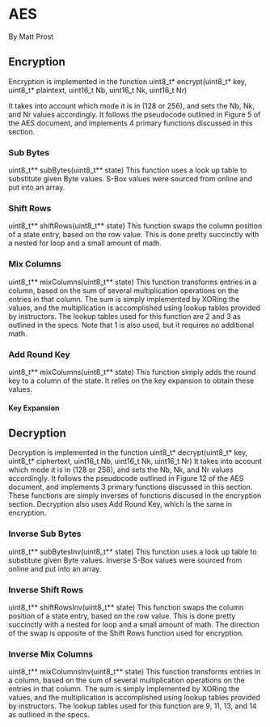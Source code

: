 # AES
By Matt Prost

## Encryption
Encryption is implemented in the function
uint8\_t\* encrypt(uint8\_t\* key, uint8\_t\* plaintext, uint16\_t Nb, uint16\_t Nk, uint16\_t Nr)

It takes into account which mode it is in (128 or 256), and sets the Nb, Nk, and Nr values accordingly.
It follows the pseudocode outlined in Figure 5 of the AES document, and implements 4 primary functions discussed in this section.
### Sub Bytes
uint8\_t\*\* subBytes(uint8\_t\*\* state)
This function uses a look up table to substitute given Byte values. S-Box values were sourced from online and put into an array. 
### Shift Rows
uint8\_t\*\* shiftRows(uint8\_t\*\* state)
This function swaps the column position of a state entry, based on the row value. This is done pretty succinctly with a nested for loop and a small amount of math.
### Mix Columns
uint8\_t\*\* mixColumns(uint8\_t\*\* state)
This function transforms entries in a column, based on the sum of several multiplication operations on the entries in that column. The sum is simply implemented by XORing the values, and the multiplication is accomplished using lookup tables provided by instructors. The lookup tables used for this function are 2 and 3 as outlined in the specs. Note that 1 is also used, but it requires no additional math.
### Add Round Key
uint8\_t\*\* mixColumns(uint8\_t\*\* state)
This function simply adds the round key to a column of the state. It relies on the key expansion to obtain these values.
#### Key Expansion 


## Decryption
Decryption is implemented in the function
uint8\_t\* decrypt(uint8\_t\* key, uint8\_t\* ciphertext, uint16\_t Nb, uint16\_t Nk, uint16\_t Nr)
It takes into account which mode it is in (128 or 256), and sets the Nb, Nk, and Nr values accordingly.
It follows the pseudocode outlined in Figure 12 of the AES document, and implements 3 primary functions discussed in this section. These functions are simply inverses of functions discused in the encryption section. Decryption also uses Add Round Key, which is the same in encryption.
### Inverse Sub Bytes
uint8\_t\*\* subBytesInv(uint8\_t\*\* state)
This function uses a look up table to substitute given Byte values. Inverse S-Box values were sourced from online and put into an array. 
### Inverse Shift Rows
uint8\_t\*\* shiftRowsInv(uint8\_t\*\* state)
This function swaps the column position of a state entry, based on the row value. This is done pretty succinctly with a nested for loop and a small amount of math. The direction of the swap is opposite of the Shift Rows function used for encryption.
### Inverse Mix Columns
uint8\_t\*\* mixColumnsInv(uint8\_t\*\* state)
This function transforms entries in a column, based on the sum of several multiplication operations on the entries in that column. The sum is simply implemented by XORing the values, and the multiplication is accomplished using lookup tables provided by instructors. The lookup tables used for this function are 9, 11, 13, and 14 as outlined in the specs.

